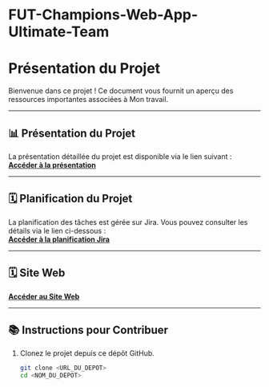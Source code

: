 # FUT-Champions-Web-App-Ultimate-Team

# Présentation du Projet

Bienvenue dans ce projet ! Ce document vous fournit un aperçu des ressources importantes associées à Mon travail.

---

## 📊 Présentation du Projet

La présentation détaillée du projet est disponible via le lien suivant :  
[**Accéder à la présentation**](https://docs.google.com/presentation/d/1rwFu4M8XXg-CsHpEAQVN6iyaNoTID-Id/edit?usp=sharing&ouid=113381325641030505385&rtpof=true&sd=true)

---

## 🗓️ Planification du Projet

La planification des tâches est gérée sur Jira. Vous pouvez consulter les détails via le lien ci-dessous :  
[**Accéder à la planification Jira**](https://black.atlassian.net/jira/software/projects/FCWAUT/boards/3?atlOrigin=eyJpIjoiZjc1OWExYmZkOTE0NDhkMmJkYWJmZDgyNGJiZWExMGMiLCJwIjoiaiJ9)


---


## 🗓️ Site Web  
[**Accéder au Site Web**](https://black0list.github.io/FUT-Champions-Web-App-Ultimate-Team/)

---

## 📚 Instructions pour Contribuer

1. Clonez le projet depuis ce dépôt GitHub.  
   ```bash
   git clone <URL_DU_DEPOT>
   cd <NOM_DU_DEPOT>
